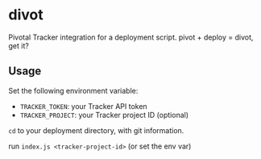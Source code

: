 # divot

Pivotal Tracker integration for a deployment script. pivot + deploy = divot, get it?

## Usage

Set the following environment variable:

* `TRACKER_TOKEN`: your Tracker API token
* `TRACKER_PROJECT`: your Tracker project ID (optional)

`cd` to your deployment directory, with git information.

run `index.js <tracker-project-id>` (or set the env var)

